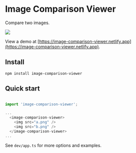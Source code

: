 # Image Comparison Viewer

Compare two images.

<img src="https://github.com/thekevinscott/image-comparison-viewer/raw/main/assets/image-comparison-viewer-demo.gif" />

View a demo at [https://image-comparison-viewer.netlify.app](https://image-comparison-viewer.netlify.app).

## Install

```
npm install image-comparison-viewer
```

## Quick start
```javascript

import 'image-comparison-viewer';

...
  <image-comparison-viewer>
    <img src="a.png" />
    <img src="b.png" />
  </image-comparison-viewer>
...

```

See `dev/app.ts` for more options and examples.
